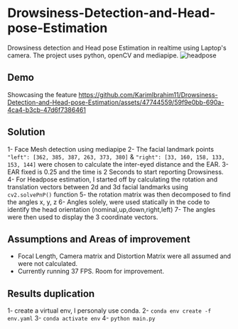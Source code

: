 # Drowsiness-Detection-and-Head-pose-Estimation

Drowsiness detection and Head pose Estimation in realtime using Laptop's camera. The project uses python, openCV and mediapipe. 
![headpose](https://github.com/KarimIbrahim11/Drowsiness-Detection-and-Head-pose-Estimation/assets/47744559/933d31e2-d7ef-4f03-bb23-b1b8b77aa4a1)

## Demo 
Showcasing the feature
https://github.com/KarimIbrahim11/Drowsiness-Detection-and-Head-pose-Estimation/assets/47744559/59f9e0bb-690a-4ca4-b3cb-47d6f7386461

## Solution

1- Face Mesh detection using mediapipe 
2- The facial landmark points `"left": [362, 385, 387, 263, 373, 380]` & `"right": [33, 160, 158, 133, 153, 144]` were chosen to calculate the inter-eyed distance and the EAR. 
3- EAR fixed is 0.25 and the time is 2 Seconds to start reporting Drowsiness.
4- For Headpose estimation, I started off by calculating the rotation and translation vectors between 2d and 3d facial landmarks using `cv2.solvePnP()` function
5- the rotation matrix was then decomposed to find the angles x, y, z
6- Angles solely, were used statically in the code to identify the head orientation (nominal,up,down,right,left)
7- The angles were then used to display the 3 coordinate vectors. 

## Assumptions and Areas of improvement

- Focal Length, Camera matrix and Distortion Matrix were all assumed and were not calculated.
- Currently running 37 FPS. Room for improvement.

## Results duplication
1- create a virtual env, I personaly use conda. 
2- `conda env create -f env.yaml`
3- `conda activate env`
4- `python main.py`

